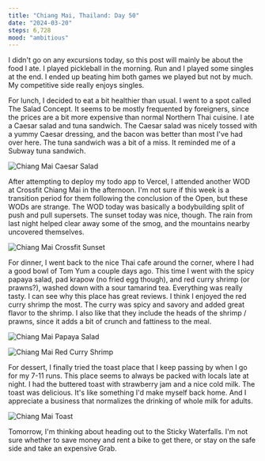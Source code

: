 ```yaml
---
title: "Chiang Mai, Thailand: Day 50"
date: "2024-03-20"
steps: 6,728
mood: "ambitious"
---
```


I didn't go on any excursions today, so this post will mainly be about the food I ate. I played pickleball in the morning. Run and I played some singles at the end. I ended up beating him both games we played but not by much. My competitive side really enjoys singles.

For lunch, I decided to eat a bit healthier than usual. I went to a spot called The Salad Concept. It seems to be mostly frequented by foreigners, since the prices are a bit more expensive than normal Northern Thai cuisine. I ate a Caesar salad and tuna sandwich. The Caesar salad was nicely tossed with a yummy Caesar dressing, and the bacon was better than most I've had over here. The tuna sandwich was a bit of a miss. It reminded me of a Subway tuna sandwich.

![Chiang Mai Caesar Salad](/images/cm-caesar-salad.jpeg)

After attempting to deploy my todo app to Vercel, I attended another WOD at Crossfit Chiang Mai in the afternoon. I'm not sure if this week is a transition period for them following the conclusion of the Open, but these WODs are strange. The WOD today was basically a bodybuilding split of push and pull supersets. The sunset today was nice, though. The rain from last night helped clear away some of the smog, and the mountains nearby uncovered themselves.

![Chiang Mai Crossfit Sunset](/images/cfcnx-sunset.jpeg)

For dinner, I went back to the nice Thai cafe around the corner, where I had a good bowl of Tom Yum a couple days ago. This time I went with the spicy papaya salad, pad krapow (no fried egg though), and red curry shrimp (or prawns?), washed down with a sour tamarind tea. Everything was really tasty. I can see why this place has great reviews. I think I enjoyed the red curry shrimp the most. The curry was spicy and savory and added great flavor to the shrimp. I also like that they include the heads of the shrimp / prawns, since it adds a bit of crunch and fattiness to the meal.

![Chiang Mai Papaya Salad](/images/cm-papaya-salad.jpeg)

![Chiang Mai Red Curry Shrimp](/images/cm-red-curry-shrimp.jpeg)

For dessert, I finally tried the toast place that I keep passing by when I go for my 7-11 runs. This place seems to always be packed with locals late at night. I had the buttered toast with strawberry jam and a nice cold milk. The toast was delicious. It's like something I'd make myself back home. And I appreciate a business that normalizes the drinking of whole milk for adults.

![Chiang Mai Toast](/images/cm-toast.jpeg)

Tomorrow, I'm thinking about heading out to the Sticky Waterfalls. I'm not sure whether to save money and rent a bike to get there, or stay on the safe side and take an expensive Grab.
